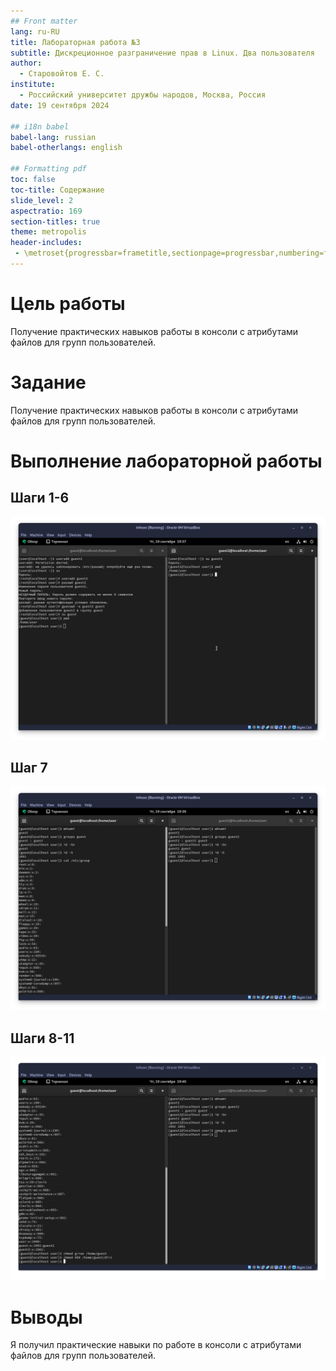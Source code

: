 ```yaml
---
## Front matter
lang: ru-RU
title: Лабораторная работа №3
subtitle: Дискреционное разграничение прав в Linux. Два пользователя
author:
  - Старовойтов Е. С.
institute:
  - Российский университет дружбы народов, Москва, Россия
date: 19 сентября 2024

## i18n babel
babel-lang: russian
babel-otherlangs: english

## Formatting pdf
toc: false
toc-title: Содержание
slide_level: 2
aspectratio: 169
section-titles: true
theme: metropolis
header-includes:
 - \metroset{progressbar=frametitle,sectionpage=progressbar,numbering=fraction}
---
```



# Цель работы
Получение практических навыков работы в консоли с атрибутами файлов для групп пользователей.

# Задание
Получение практических навыков работы в консоли с атрибутами файлов для групп пользователей.


# Выполнение лабораторной работы
## Шаги 1-6
![](image/1-6.png)

## Шаг 7
![](image/7.png)

## Шаги 8-11
![](image/8-11.png)

# Выводы
Я получил практические навыки по работе в консоли с атрибутами файлов для групп пользователей.
